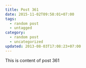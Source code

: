 ```yaml
---
title: Post 361
date: 2015-11-02T09:58:01+07:00
tags:
  - random post
  - untagged
category:
  - random post
  - uncategorized
updated: 2013-08-03T17:08:23+07:00
---
```

This is content of post 361